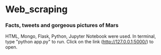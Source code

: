 # Web_scraping
### Facts, tweets and gorgeous pictures of Mars
HTML, Mongo, Flask, Python, Jupyter Notebook were used.
In terminal, type "python app.py" to run.
Click on the link (http://127.0.0.1:5000/) to open.
